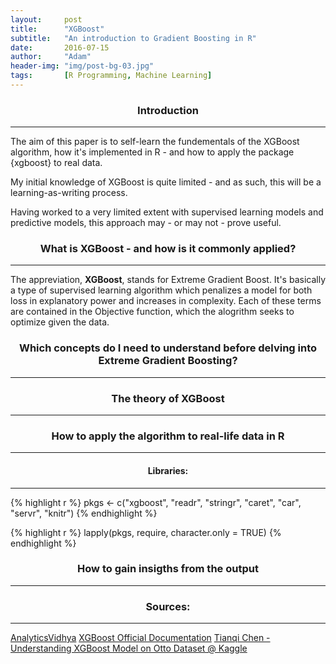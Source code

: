 ```yaml
---
layout:     post
title:      "XGBoost"
subtitle:   "An introduction to Gradient Boosting in R"
date:       2016-07-15
author:     "Adam"
header-img: "img/post-bg-03.jpg"
tags:		[R Programming, Machine Learning]
---
```

<center><h3> Introduction </h3></center>
<hr>

The aim of this paper is to self-learn the fundementals of the XGBoost algorithm, how it's implemented in R - and how to apply the package {xgboost} to real data. 

My initial knowledge of XGBoost is quite limited - and as such, this will be a learning-as-writing process. 

Having worked to a very limited extent with supervised learning models and predictive models, this approach may - or may not - prove useful.

<center><h3> What is XGBoost - and how is it commonly applied? </h3></center>
<hr>

The appreviation, <b>XGBoost</b>, stands for Extreme Gradient Boost. It's basically a type of supervised learning algorithm which penalizes a model for both loss in explanatory power and increases in complexity. Each of these terms are contained in the Objective function, which the alogrithm seeks to optimize given the data. 

<center><h3> Which concepts do I need to understand before delving into Extreme Gradient Boosting? </h3></center>
<hr>


<center><h3> The theory of XGBoost </h3></center>
<hr>

<center><h3> How to apply the algorithm to real-life data in R </h3></center>
<hr>

<center><h4> Libraries: </h4></center>
<hr>


{% highlight r %}
pkgs <- c("xgboost",
          "readr",
          "stringr",
          "caret",
          "car",
          "servr",
          "knitr")
{% endhighlight %}


{% highlight r %}
lapply(pkgs, require, character.only = TRUE)
{% endhighlight %}

<center><h3> How to gain insigths from the output </h3></center>
<hr>



<center><h3> Sources: </h3></center>
<hr>

[AnalyticsVidhya](http://www.analyticsvidhya.com/blog/2016/01/xgboost-algorithm-easy-steps/)
[XGBoost Official Documentation](http://xgboost.readthedocs.io/en/latest/model.html)
[Tianqi Chen - Understanding XGBoost Model on Otto Dataset @ Kaggle](https://www.kaggle.com/tqchen/otto-group-product-classification-challenge/understanding-xgboost-model-on-otto-data)
